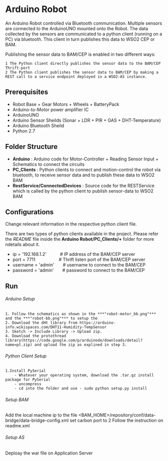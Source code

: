 Arduino Robot
====================
An Arduino Robot controlled via Bluetooth communication. Multiple sensors are connected to the ArduinoUNO mounted onto the Robot. The data collected by the sensors are communicated to a python client (running on a PC) via bluetooth. This client in turn publishes this data to WSO2 CEP or BAM. 

Publishing the sensor data to BAM/CEP is enabled in two different ways:

	1 The Python client directly publishes the sensor data to the BAM/CEP Thrift-port
    2 The Python client publishes the sensor data to BAM/CEP by making a REST call to a service endpoint deployed in a WSO2-AS instance.

Prerequisites
--------------

* Robot Base + Gear Motors + Wheels + BatteryPack
* Arduino-to-Motor power amplifier IC
* ArduinoUNO 
* Arduino Sensor Sheilds (Sonar + LDR + PIR + GAS + DHT-Temperature)
* Arduino Bluetooth Sheild
* Python 2.7

Folder Structure
-----------------
* **Arduino** : Arduino code for Motor-Controller + Reading Sensor Input + Schematics to connect the circuits
* **PC_Clients** : Python clients to connect and motion-control the robot via bluetooth, to receive sensor data and to publish these data to WSO2 BAM 
* **RestService/ConnectedDevices** : Source code for the RESTService which is called by the python client to publish sensor-data to WSO2 BAM

Configurations
------------------

Change relevant information in the respective python client file.

There are two types of python clients available in the project. Please refer the *README* file inside the **Arduino Robot/PC_Clients/+** folder for more ndetails about it.

* ip = '192.168.1.2' &nbsp; &nbsp; &nbsp; &nbsp; &nbsp; # IP address of the BAM/CEP server
* port = 7711 &nbsp; &nbsp; &nbsp;  &nbsp; &nbsp; &nbsp; &nbsp; &nbsp; &nbsp; # Thrift listen port of the BAM/CEP server
* username = 'admin' &nbsp; &nbsp; &nbsp; # username to connect to the BAM/CEP
* password = 'admin' &nbsp; &nbsp; &nbsp; # password to connect to the BAM/CEP

Run
------------

###### Arduino Setup

	1. Follow the schematics as shown in the ***"robot-motor_bb.png"*** and the ***"robot-bb.png"*** to setup the 
	2. Download the dHt library from https://arduino-info.wikispaces.com/DHT11-Humidity-TempSensor
	3. Sketch -> Include Library -> Upload zip.
	4. Download the protothread library(https://code.google.com/p/arduinode/downloads/detail?name=pt.zip) and upload the zip as explined in step 3.


###### Python Client Setup
	1.Install PySerial
		- Whatever your operating system, download the .tar.gz install package for PySerial 
		- uncompress
		- cd into the folder and use - sudo python setup.py install

###### Setup BAM
Add the local machine ip to the file <BAM_HOME>/repository/conf/data-bridge/data-bridge-config.xml
set carbon port to 2
Follow the instruction on readme.xml

###### Setup AS
Deploay the war file on Application Server